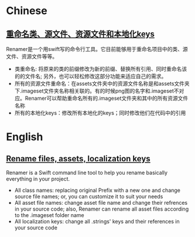 
# Chinese

## [重命名类、源文件、资源文件和本地化keys](./)

Renamer是一个用swift写的命令行工具。它目前能够用于重命名项目中的类、源文件、资源文件等等。

- 类重命名: 将原来的类的前缀修改为新的前缀、替换所有引用、同时重命名该的的文件名; 另外，也可以轻松修改这部分功能来适应自己的需求。
- 所有的资源文件重命名：在assets文件夹中的资源文件名称是和assets文件夹下.imageset文件夹名称相关联的。有的时候png图的名字和.imageset不对应。Renamer可以帮助重命名所有的.imageset文件夹和其中的所有资源文件名称
- 所有的本地化keys：修改所有本地化的keys；同时修改他们在代码中的引用

# English

## [Rename files, assets, localization keys](./)

Renamer is a Swift command line tool to help you rename basically everything in your project. 

- All class names: replacing original Prefix with a new one and change source file names; or, you can customize it to suit your needs
- All asset file names: change asset file name and change their refrences in your source code; also, Renamer can rename all asset files according to the .imageset folder name
- All localization keys: change all .strings' keys and their references in your source code


